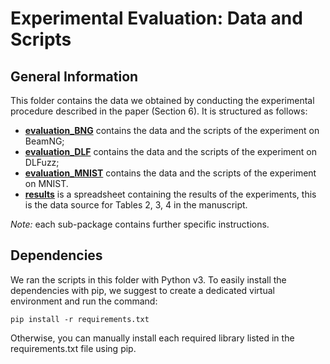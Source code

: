 # Experimental Evaluation: Data and Scripts #

## General Information ##

This folder contains the data we obtained by conducting the experimental procedure described in the paper (Section 6).
It is structured as follows:
* [__evaluation_BNG__](/submissions/available/submission441/experiments/evaluation_BEAMNG) contains the data and the scripts of the experiment on BeamNG;
* [__evaluation_DLF__](/submissions/available/submission441/experiments/evaluation_DLF) contains the data and the scripts of the experiment on DLFuzz;
* [__evaluation_MNIST__](/submissions/available/submission441/experiments/evaluation_MNIST) contains the data and the scripts of the experiment on MNIST.
* [__results__](/submissions/available/submission441/experiments/results.xlsx) is a spreadsheet containing the results of the experiments, this is the data source for Tables 2, 3, 4 in the manuscript.

_Note:_ each sub-package contains further specific instructions.

## Dependencies ##

We ran the scripts in this folder with Python v3.
To easily install the dependencies with pip, we suggest to create a dedicated virtual environment and run the command:

`pip install -r requirements.txt`

Otherwise, you can manually install each required library listed in the requirements.txt file using pip.
